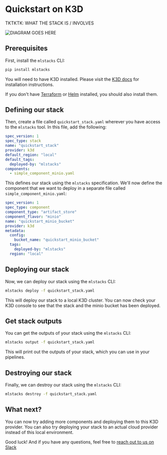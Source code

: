 # Quickstart on K3D

TKTKTK: WHAT THE STACK IS / INVOLVES

![DIAGRAM GOES HERE]()

## Prerequisites

First, install the `mlstacks` CLI:

```bash
pip install mlstacks
```

You will need to have K3D installed. Please visit the
[K3D docs](https://k3d.io/) for installation instructions.

If you don't have
[Terraform](https://learn.hashicorp.com/tutorials/terraform/install-cli#install-terraform)
or [Helm](https://helm.sh/docs/intro/install/#from-script) installed, you should
also install them.

## Defining our stack

Then, create a file called `quickstart_stack.yaml` wherever you have access to
the `mlstacks` tool. In this file, add the following:

```yaml
spec_version: 1
spec_type: stack
name: "quickstart_stack"
provider: k3d
default_region: "local"
default_tags:
  deployed-by: "mlstacks"
components:
  - simple_component_minio.yaml
```

This defines our stack using the `mlstacks` specification. We'll now define the
component that we want to deploy in a separate file called
`simple_component_minio.yaml`:

```yaml
spec_version: 1
spec_type: component
component_type: "artifact_store"
component_flavor: "minio"
name: "quickstart_minio_bucket"
provider: k3d
metadata:
  config:
    bucket_name: "quickstart_minio_bucket"
  tags:
    deployed-by: "mlstacks"
  region: "local"
```

## Deploying our stack

Now, we can deploy our stack using the `mlstacks` CLI:

```bash
mlstacks deploy -f quickstart_stack.yaml
```

This will deploy our stack to a local K3D cluster. You can now check your K3D
console to see that the stack and the minio bucket has been deployed.

## Get stack outputs

You can get the outputs of your stack using the `mlstacks` CLI:

```bash
mlstacks output -f quickstart_stack.yaml
```

This will print out the outputs of your stack, which you can use in your
pipelines.

## Destroying our stack

Finally, we can destroy our stack using the `mlstacks` CLI:

```bash
mlstacks destroy -f quickstart_stack.yaml
```

## What next?

You can now try adding more components and deploying them to this K3D provider.
You can also try deploying your stack to an actual cloud provider instead of
this local environment.

Good luck! And if you have any questions, feel free to
[reach out to us on Slack](https://www.zenml.io/slack-invite)
